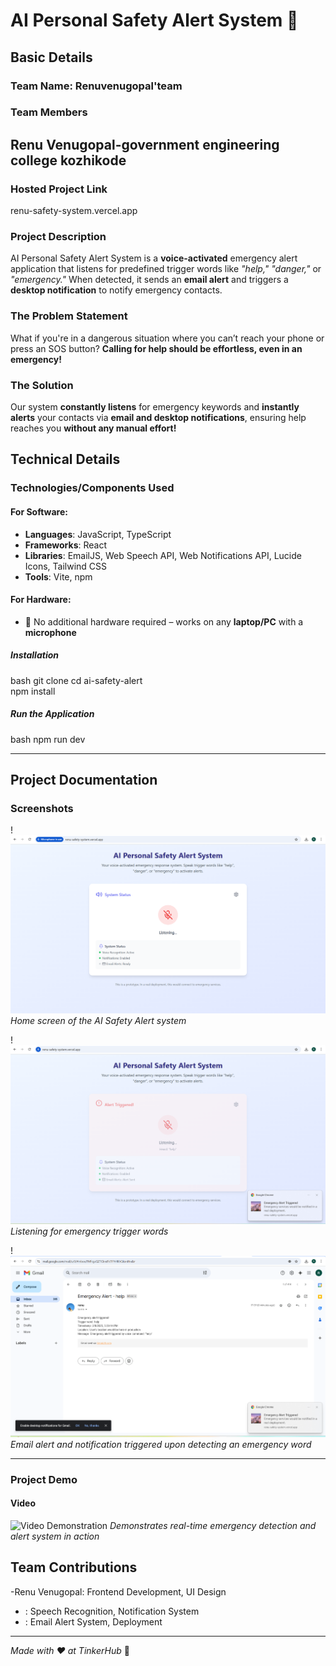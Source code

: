 # **AI Personal Safety Alert System** 🎯  

## **Basic Details**  

### **Team Name**: **Renuvenugopal'team**  

### **Team Members**  
Renu Venugopal-government engineering college kozhikode
-  

### **Hosted Project Link**  
 renu-safety-system.vercel.app

### **Project Description**  
AI Personal Safety Alert System is a **voice-activated** emergency alert application that listens for predefined trigger words like _"help," "danger,"_ or _"emergency."_ When detected, it sends an **email alert** and triggers a **desktop notification** to notify emergency contacts.  

### **The Problem Statement**  
What if you're in a dangerous situation where you can’t reach your phone or press an SOS button? **Calling for help should be effortless, even in an emergency!**  

### **The Solution**  
Our system **constantly listens** for emergency keywords and **instantly alerts** your contacts via **email and desktop notifications**, ensuring help reaches you **without any manual effort!**  

## **Technical Details**  

### **Technologies/Components Used**  

#### **For Software:**  
- **Languages**: JavaScript, TypeScript  
- **Frameworks**: React  
- **Libraries**: EmailJS, Web Speech API, Web Notifications API, Lucide Icons, Tailwind CSS  
- **Tools**: Vite, npm  

#### **For Hardware:**  
- 🚫 No additional hardware required – works on any **laptop/PC** with a **microphone**  

 

##### **Installation**  
bash
git clone 
cd ai-safety-alert  
npm install


##### **Run the Application**  
bash
npm run dev


---

## **Project Documentation**  

### **Screenshots**  
!![Screenshot 1](https://github.com/renuvenugopal178/renu_safety_system/blob/main/Screenshot%202025-02-08%20173822.png)
*Home screen of the AI Safety Alert system*  

!![Screenshot 1](https://github.com/renuvenugopal178/renu_safety_system/blob/main/Screenshot%202025-02-08%20173921.png)
*Listening for emergency trigger words*  

!![Screenshot 1](https://github.com/renuvenugopal178/renu_safety_system/blob/main/Screenshot%202025-02-08%20173934.png)
*Email alert and notification triggered upon detecting an emergency word*  

---

### **Project Demo**  

#### **Video**  
![Video Demonstration](https://drive.google.com/drive/folders/1djB7tIZ_NvFtClrKbKxUhTaQmWmGdYlR?usp=sharing)
*Demonstrates real-time emergency detection and alert system in action*  



## **Team Contributions**  
-Renu Venugopal: Frontend Development, UI Design  
- : Speech Recognition, Notification System  
- : Email Alert System, Deployment  

---

_Made with ❤️ at TinkerHub_ 🚀  
